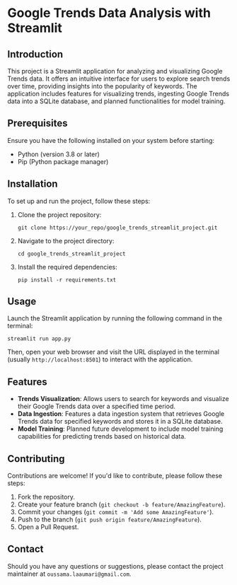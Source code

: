 
# Google Trends Data Analysis with Streamlit

## Introduction

This project is a Streamlit application for analyzing and visualizing Google Trends data. It offers an intuitive interface for users to explore search trends over time, providing insights into the popularity of keywords. The application includes features for visualizing trends, ingesting Google Trends data into a SQLite database, and planned functionalities for model training.

## Prerequisites

Ensure you have the following installed on your system before starting:

- Python (version 3.8 or later)
- Pip (Python package manager)

## Installation

To set up and run the project, follow these steps:

1. Clone the project repository:
   ```
   git clone https://your_repo/google_trends_streamlit_project.git
   ```
2. Navigate to the project directory:
   ```
   cd google_trends_streamlit_project
   ```
3. Install the required dependencies:
   ```
   pip install -r requirements.txt
   ```

## Usage

Launch the Streamlit application by running the following command in the terminal:
```
streamlit run app.py
```
Then, open your web browser and visit the URL displayed in the terminal (usually `http://localhost:8501`) to interact with the application.

## Features

- **Trends Visualization**: Allows users to search for keywords and visualize their Google Trends data over a specified time period.
- **Data Ingestion**: Features a data ingestion system that retrieves Google Trends data for specified keywords and stores it in a SQLite database.
- **Model Training**: Planned future development to include model training capabilities for predicting trends based on historical data.

## Contributing

Contributions are welcome! If you'd like to contribute, please follow these steps:
1. Fork the repository.
2. Create your feature branch (`git checkout -b feature/AmazingFeature`).
3. Commit your changes (`git commit -m 'Add some AmazingFeature'`).
4. Push to the branch (`git push origin feature/AmazingFeature`).
5. Open a Pull Request.



## Contact

Should you have any questions or suggestions, please contact the project maintainer at `oussama.laaumari@gmail.com`.
